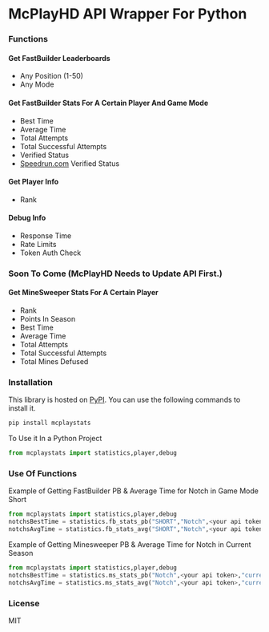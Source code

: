 # McPlayHD API Wrapper For Python
### Functions
#### Get FastBuilder Leaderboards
- Any Position (1-50)
- Any Mode
#### Get FastBuilder Stats For A Certain Player And Game Mode
- Best Time
- Average Time
- Total Attempts
- Total Successful Attempts
- Verified Status
- [Speedrun.com](https://speedrun.com/McPlayHD) Verified Status
#### Get Player Info
- Rank
#### Debug Info
- Response Time
- Rate Limits
- Token Auth Check
### Soon To Come (McPlayHD Needs to Update API First.)
#### Get MineSweeper Stats For A Certain Player
- Rank
- Points In Season
- Best Time
- Average Time
- Total Attempts
- Total Successful Attempts
- Total Mines Defused
### Installation

This library is hosted on [PyPI](https://pypi.org).
You can use the following commands to install it.
```sh
pip install mcplaystats
```

To Use it In a Python Project

```python
from mcplaystats import statistics,player,debug
```
### Use Of Functions
Example of Getting FastBuilder PB & Average Time for Notch in Game Mode Short

```python
from mcplaystats import statistics,player,debug
notchsBestTime = statistics.fb_stats_pb("SHORT","Notch",<your api token>)
notchsAvgTime = statistics.fb_stats_avg("SHORT","Notch",<your api token>)
```

Example of Getting Minesweeper PB & Average Time for Notch in Current Season

```python
from mcplaystats import statistics,player,debug
notchsBestTime = statistics.ms_stats_pb("Notch",<your api token>,"current")
notchsAvgTime = statistics.ms_stats_avg("Notch",<your api token>,"current")
```
### License

MIT
